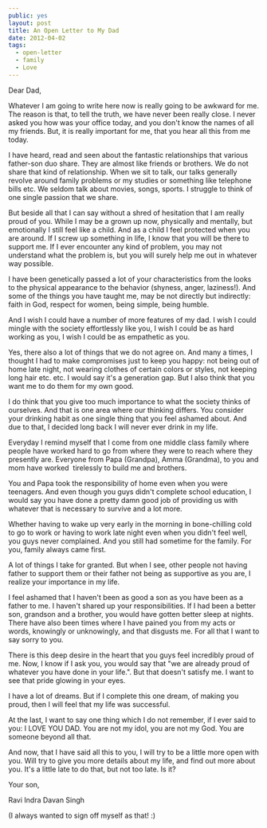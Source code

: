 ```yaml
---
public: yes
layout: post
title: An Open Letter to My Dad
date: 2012-04-02
tags:
  - open-letter 
  - family 
  - Love 
---
```


Dear Dad,

Whatever I am going to write here now is really going to be awkward for me. The reason is that, to tell the truth, we have never been really close. I never asked you how was your office today, and you don't know the names of all my friends. But, it is really important for me, that you hear all this from me today.

I have heard, read and seen about the fantastic relationships that various father-son duo share. They are almost like friends or brothers. We do not share that kind of relationship. When we sit to talk, our talks generally revolve around family problems or my studies or something like telephone bills etc. We seldom talk about movies, songs, sports. I struggle to think of one single passion that we share.

But beside all that I can say without a shred of hesitation that I am really proud of you. While I may be a grown up now, physically and mentally, but emotionally I still feel like a child. And as a child I feel protected when you are around. If I screw up something in life, I know that you will be there to support me. If I ever encounter any kind of problem, you may not understand what the problem is, but you will surely help me out in whatever way possible.

I have been genetically passed a lot of your characteristics from the looks to the physical appearance to the behavior (shyness, anger, laziness!). And some of the things you have taught me, may be not directly but indirectly: faith in God, respect for women, being simple, being humble.

And I wish I could have a number of more features of my dad. I wish I could mingle with the society effortlessly like you, I wish I could be as hard working as you, I wish I could be as empathetic as you.

Yes, there also a lot of things that we do not agree on. And many a times, I thought I had to make compromises just to keep you happy: not being out of home late night, not wearing clothes of certain colors or styles, not keeping long hair etc. etc. I would say it's a generation gap. But I also think that you want me to do them for my own good.

I do think that you give too much importance to what the society thinks of ourselves. And that is one area where our thinking differs. You consider your drinking habit as one single thing that you feel ashamed about. And due to that, I decided long back I will never ever drink in my life.

Everyday I remind myself that I come from one middle class family where people have worked hard to go from where they were to reach where they presently are. Everyone from Papa (Grandpa), Amma (Grandma), to you and mom have worked  tirelessly to build me and brothers.

You and Papa took the responsibility of home even when you were teenagers. And even though you guys didn't complete school education, I would say you have done a pretty damn good job of providing us with whatever that is necessary to survive and a lot more.

Whether having to wake up very early in the morning in bone-chilling cold to go to work or having to work late night even when you didn't feel well, you guys never complained. And you still had sometime for the family. For you, family always came first.

A lot of things I take for granted. But when I see, other people not having father to support them or their father not being as supportive as you are, I realize your importance in my life.

I feel ashamed that I haven't been as good a son as you have been as a father to me. I haven't shared up your responsibilities. If I had been a better son, grandson and a brother, you would have gotten better sleep at nights. There have also been times where I have pained you from my acts or words, knowingly or unknowingly, and that disgusts me. For all that I want to say sorry to you.

There is this deep desire in the heart that you guys feel incredibly proud of me. Now, I know if I ask you, you would say that "we are already proud of whatever you have done in your life.". But that doesn't satisfy me. I want to see that pride glowing in your eyes.

I have a lot of dreams. But if I complete this one dream, of making you proud, then I will feel that my life was successful.

At the last, I want to say one thing which I do not remember, if I ever said to you: I LOVE YOU DAD. You are not my idol, you are not my God. You are someone beyond all that.

And now, that I have said all this to you, I will try to be a little more open with you. Will try to give you more details about my life, and find out more about you. It's a little late to do that, but not too late. Is it?

Your son,

Ravi Indra Davan Singh

(I always wanted to sign off myself as that! :)
